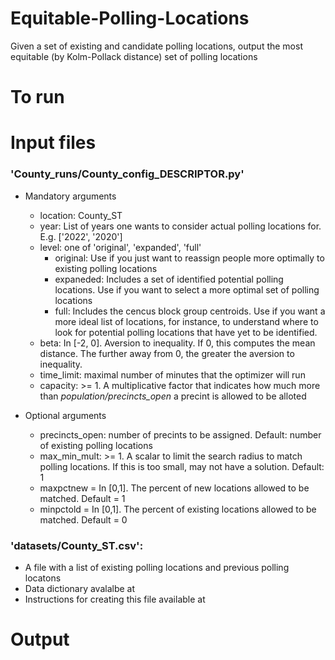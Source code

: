 # Equitable-Polling-Locations
Given a set of existing and candidate polling locations, output the most equitable (by Kolm-Pollack distance) set of polling locations

# To run

# Input files
### **'County_runs/County_config_DESCRIPTOR.py'**
  * Mandatory arguments
    * location: County_ST
    * year: List of years one wants to consider actual polling locations for. E.g. ['2022', '2020'] 
    * level: one of 'original', 'expanded', 'full'
      * original: Use if you just want to reassign people more optimally to existing polling locations
      * expaneded: Includes a set of identified potential polling locations. Use if you want to select a more optimal set of polling locations
      * full: Includes the cencus block group centroids. Use if you want a more ideal list of locations, for instance, to understand where to look for potential polling locations that have yet to be identified.
    * beta: In [-2, 0]. Aversion to inequality. If 0, this computes the mean distance. The further away from 0, the greater the aversion to inequality. 
    * time_limit: maximal number of minutes that the optimizer will run 
    * capacity: >= 1. A multiplicative factor that indicates how much more than *population/precincts_open* a precint is allowed to be alloted

  * Optional arguments
    * precincts_open: number of precints to be assigned. Default: number of existing polling locations
    * max_min_mult: >= 1. A scalar to limit the search radius to match polling locations. If this is too small, may not have a solution. Default: 1
    * maxpctnew = In [0,1]. The percent of new locations allowed to be matched. Default = 1 
    * minpctold = In [0,1]. The percent of existing locations allowed to be matched. Default = 0

### **'datasets/County_ST.csv'**: 
  * A file with a list of existing polling locations and previous polling locatons
  * Data dictionary avalalbe at
  * Instructions for creating this file available at

# Output  
